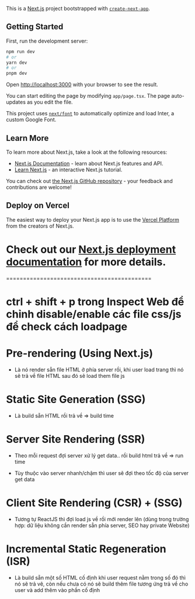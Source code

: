 This is a [Next.js](https://nextjs.org/) project bootstrapped with [`create-next-app`](https://github.com/vercel/next.js/tree/canary/packages/create-next-app).

## Getting Started

First, run the development server:

```bash
npm run dev
# or
yarn dev
# or
pnpm dev
```

Open [http://localhost:3000](http://localhost:3000) with your browser to see the result.

You can start editing the page by modifying `app/page.tsx`. The page auto-updates as you edit the file.

This project uses [`next/font`](https://nextjs.org/docs/basic-features/font-optimization) to automatically optimize and load Inter, a custom Google Font.

## Learn More

To learn more about Next.js, take a look at the following resources:

- [Next.js Documentation](https://nextjs.org/docs) - learn about Next.js features and API.
- [Learn Next.js](https://nextjs.org/learn) - an interactive Next.js tutorial.

You can check out [the Next.js GitHub repository](https://github.com/vercel/next.js/) - your feedback and contributions are welcome!

## Deploy on Vercel

The easiest way to deploy your Next.js app is to use the [Vercel Platform](https://vercel.com/new?utm_medium=default-template&filter=next.js&utm_source=create-next-app&utm_campaign=create-next-app-readme) from the creators of Next.js.

# Check out our [Next.js deployment documentation](https://nextjs.org/docs/deployment) for more details.

===========================================

# ctrl + shift + p trong Inspect Web để chỉnh disable/enable các file css/js để check cách loadpage

# Pre-rendering (Using Next.js)

- Là nó render sẵn file HTML ở phía server rồi, khi user load trang thì nó sẽ trả về file HTML sau đó sẽ load them file js

# Static Site Generation (SSG)

- Là build sẵn HTML rồi trả về => build time

# Server Site Rendering (SSR)

- Theo mỗi request đợi server xử lý get data.. rồi build html trả về => run time

- Tùy thuộc vào server nhanh/chậm thì user sẽ đợi theo tốc độ của server get data

# Client Site Rendering (CSR) + (SSG)

- Tương tự ReactJS thì đợi load js về rồi mới render lên (dùng trong trường hợp: dữ liệu không cần render sẵn phía server, SEO hay private Website)

# Incremental Static Regeneration (ISR)

- Là build sẵn một số HTML cố định khi user request nằm trong số đó thì nó sẽ trả vê, còn nếu chưa có nó sẽ build thêm file tương ứng trả về cho user và add thêm vào phần cố định
